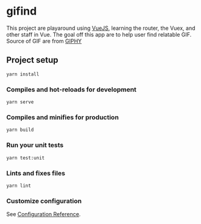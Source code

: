 # gifind
This project are playaround using [VueJS](https://vuejs.org/), learning the router, the Vuex, and other staff in Vue.
The goal off this app are to help user find relatable GIF. Source of GIF are from [GIPHY](https://developers.giphy.com/)

## Project setup
```
yarn install
```

### Compiles and hot-reloads for development
```
yarn serve
```

### Compiles and minifies for production
```
yarn build
```

### Run your unit tests
```
yarn test:unit
```

### Lints and fixes files
```
yarn lint
```

### Customize configuration
See [Configuration Reference](https://cli.vuejs.org/config/).
